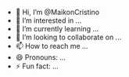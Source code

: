 - 👋 Hi, I’m @MaikonCristino
- 👀 I’m interested in ...
- 🌱 I’m currently learning ...
- 💞️ I’m looking to collaborate on ...
- 📫 How to reach me ...
- 😄 Pronouns: ...
- ⚡ Fun fact: ...

<!---
MaikonCristino/MaikonCristino is a ✨ special ✨ repository because its `README.md` (this file) appears on your GitHub profile.
You can click the Preview link to take a look at your changes.
--->
